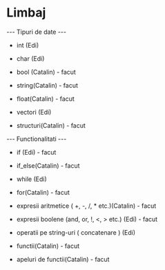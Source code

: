 # Limbaj

--- Tipuri de date ---

* int (Edi)
* char (Edi)
* bool (Catalin) - facut
* string(Catalin) - facut
* float(Catalin) - facut

* vectori (Edi)
* structuri(Catalin) - facut

--- Functionalitati ---

* if (Edi) - facut 
* if_else(Catalin) - facut
* while (Edi)
* for(Catalin) - facut

* expresii aritmetice ( +, -, /, * etc.)(Catalin) - facut
* expresii boolene (and, or, !, <, > etc.) (Edi) - facut
* operatii pe string-uri ( concatenare ) (Edi)

* functii(Catalin) - facut
* apeluri de functii(Catalin) - facut
